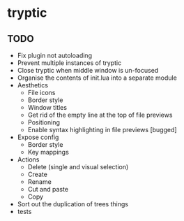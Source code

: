 # tryptic

## TODO
- Fix plugin not autoloading
- Prevent multiple instances of tryptic
- Close tryptic when middle window is un-focused
- Organise the contents of init.lua into a separate module
- Aesthetics
    - File icons
    - Border style
    - Window titles
    - Get rid of the empty line at the top of file previews
    - Positioning
    - Enable syntax highlighting in file previews [bugged]
- Expose config
    - Border style
    - Key mappings
- Actions
    - Delete (single and visual selection)
    - Create
    - Rename
    - Cut and paste
    - Copy
- Sort out the duplication of trees things
- tests

